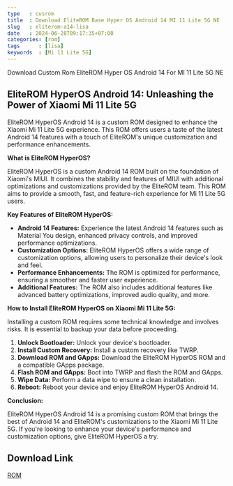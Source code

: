 ```yaml
---
type   : cusrom
title  : Download EliteROM Base Hyper OS Android 14 MI 11 Lite 5G NE
slug   : eliterom-a14-lisa
date   : 2024-06-28T09:17:35+07:00
categories: [rom]
tags      : [lisa]
keywords  : [Mi 11 Lite 5G]
---
```


Download Custom Rom EliteROM Hyper OS Android 14 For MI 11 Lite 5G NE

## EliteROM HyperOS Android 14: Unleashing the Power of Xiaomi Mi 11 Lite 5G

EliteROM HyperOS Android 14 is a custom ROM designed to enhance the Xiaomi Mi 11 Lite 5G experience. This ROM offers users a taste of the latest Android 14 features with a touch of EliteROM's unique customization and performance enhancements.

**What is EliteROM HyperOS?**

EliteROM HyperOS is a custom Android 14 ROM built on the foundation of Xiaomi's MIUI. It combines the stability and features of MIUI with additional optimizations and customizations provided by the EliteROM team. This ROM aims to provide a smooth, fast, and feature-rich experience for Mi 11 Lite 5G users.

**Key Features of EliteROM HyperOS:**

* **Android 14 Features:**  Experience the latest Android 14 features such as Material You design, enhanced privacy controls, and improved performance optimizations.
* **Customization Options:** EliteROM HyperOS offers a wide range of customization options, allowing users to personalize their device's look and feel.
* **Performance Enhancements:** The ROM is optimized for performance, ensuring a smoother and faster user experience.
* **Additional Features:** The ROM also includes additional features like advanced battery optimizations, improved audio quality, and more.

**How to Install EliteROM HyperOS on Xiaomi Mi 11 Lite 5G:**

Installing a custom ROM requires some technical knowledge and involves risks. It is essential to backup your data before proceeding.

1. **Unlock Bootloader:** Unlock your device's bootloader.
2. **Install Custom Recovery:** Install a custom recovery like TWRP.
3. **Download ROM and GApps:** Download the EliteROM HyperOS ROM and a compatible GApps package.
4. **Flash ROM and GApps:** Boot into TWRP and flash the ROM and GApps.
5. **Wipe Data:** Perform a data wipe to ensure a clean installation.
6. **Reboot:** Reboot your device and enjoy EliteROM HyperOS Android 14.

**Conclusion:**

EliteROM HyperOS Android 14 is a promising custom ROM that brings the best of Android 14 and EliteROM's customizations to the Xiaomi Mi 11 Lite 5G. If you're looking to enhance your device's performance and customization options, give EliteROM HyperOS a try.


## Download Link
[ROM](https://sourceforge.net/projects/eliteroms/files/HyperOS-STABLE-UPDATES/HyperOS-v1.0/EliteRomLite_LISA_OS1.0.2.0_ChinaStable_os1-A14-HYBRID.zip/download)

